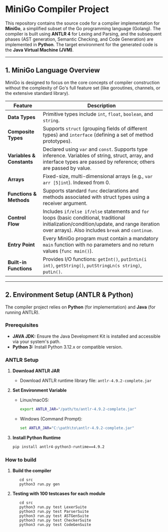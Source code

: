 # MiniGo Compiler Project

This repository contains the source code for a compiler implementation for **MiniGo**, a simplified subset of the Go programming language (Golang). The compiler is built using **ANTLR 4** for Lexing and Parsing, and the subsequent phases (AST generation, Semantic Checking, and Code Generation) are implemented in **Python**. The target environment for the generated code is the **Java Virtual Machine (JVM)**.

---

## 1. MiniGo Language Overview

MiniGo is designed to focus on the core concepts of compiler construction without the complexity of Go's full feature set (like goroutines, channels, or the extensive standard library).

| Feature | Description |
|---------|-------------|
| **Data Types** | Primitive types include `int`, `float`, `boolean`, and `string`. |
| **Composite Types** | Supports `struct` (grouping fields of different types) and `interface` (defining a set of method prototypes). |
| **Variables & Constants** | Declared using `var` and `const`. Supports type inference. Variables of string, struct, array, and interface types are passed by reference; others are passed by value. |
| **Arrays** | Fixed-size, multi-dimensional arrays (e.g., `var arr [5]int`). Indexed from 0. |
| **Functions & Methods** | Supports standard `func` declarations and methods associated with struct types using a receiver argument. |
| **Control Flow** | Includes `if/else if/else` statements and `for` loops (basic conditional, traditional initialization/condition/update, and range iteration over arrays). Also includes `break` and `continue`. |
| **Entry Point** | Every MiniGo program must contain a mandatory `main` function with no parameters and no return values (`func main()`). |
| **Built-in Functions** | Provides I/O functions: `getInt()`, `putIntLn(i int)`, `getString()`, `putStringLn(s string)`, `putLn()`. |

---

## 2. Environment Setup (ANTLR & Python)

The compiler project relies on **Python** (for implementation) and **Java** (for running ANTLR).

### Prerequisites

- **JAVA JDK:** Ensure the Java Development Kit is installed and accessible via your system's path.  
- **Python 3:** Install Python 3.12.x or compatible version.

### ANTLR Setup

1. **Download ANTLR JAR**
   - Download ANTLR runtime library file: `antlr-4.9.2-complete.jar`

2. **Set Environment Variable**
   - Linux/macOS:
     ```bash
     export ANTLR_JAR="/path/to/antlr-4.9.2-complete.jar"
     ```
   - Windows (Command Prompt):
     ```cmd
     set ANTLR_JAR="C:\path\to\antlr-4.9.2-complete.jar"
     ```

3. **Install Python Runtime**
   ```bash
   pip install antlr4-python3-runtime==4.9.2

### How to build
1. **Build the compiler**
   ```
      cd src
      python3 run.py gen
   ```

2. **Testing with 100 testcases for each module**
   ```
      cd src
      python3 run.py test LexerSuite
      python3 run.py test ParserSuite
      python3 run.py test ASTGenSuite
      python3 run.py test CheckerSuite
      python3 run.py test CodeGenSuite
   ```
